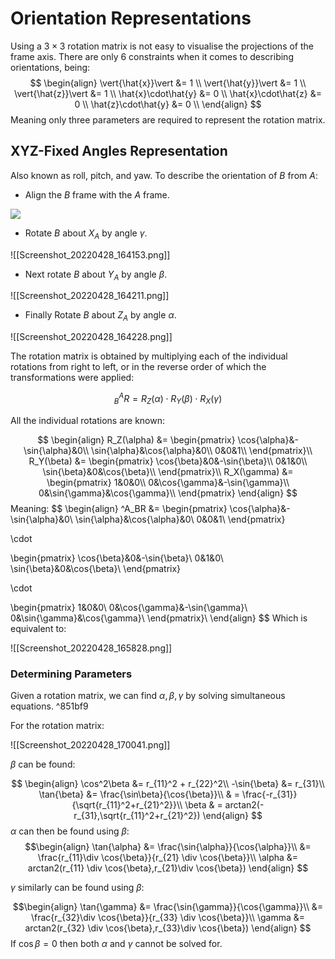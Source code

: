 # Orientation Representations
Using a $3\times3$  rotation matrix is not easy to visualise the projections of the frame axis. 
There are only 6 constraints when it comes to describing orientations, being:
$$
\begin{align}
\vert{\hat{x}}\vert &= 1 \\
\vert{\hat{y}}\vert &= 1 \\
\vert{\hat{z}}\vert &= 1 \\
\hat{x}\cdot\hat{y} &= 0 \\
\hat{x}\cdot\hat{z} &= 0 \\
\hat{z}\cdot\hat{y} &= 0 \\
\end{align}
$$
Meaning only three parameters are required to represent the rotation matrix. 

## XYZ-Fixed Angles Representation
Also known as roll, pitch, and yaw.
To describe the orientation of $B$ from $A$:
* Align the $B$ frame with the $A$ frame.

![](Screenshot_20220428_164123.png)
* Rotate $B$ about $X_A$ by angle $\gamma$.

![[Screenshot_20220428_164153.png]]

* Next rotate $B$ about $Y_A$ by angle $\beta$.

![[Screenshot_20220428_164211.png]]

* Finally Rotate $B$ about $Z_A$ by angle $\alpha$. 

![[Screenshot_20220428_164228.png]]

The rotation matrix is obtained by multiplying each of the individual rotations from right to left, or in the reverse order of which the transformations were applied:

$$
^A_BR = R_Z(\alpha) \cdot R_Y(\beta) \cdot R_X(\gamma)
$$

All the individual rotations are known:

$$
\begin{align}
R_Z(\alpha) &= \begin{pmatrix}
\cos{\alpha}&-\sin{\alpha}&0\\
\sin{\alpha}&\cos{\alpha}&0\\
0&0&1\\
\end{pmatrix}\\
R_Y(\beta) &= \begin{pmatrix}
\cos{\beta}&0&-\sin{\beta}\\
0&1&0\\
\sin{\beta}&0&\cos{\beta}\\
\end{pmatrix}\\
R_X(\gamma) &= \begin{pmatrix}
1&0&0\\
0&\cos{\gamma}&-\sin{\gamma}\\
0&\sin{\gamma}&\cos{\gamma}\\
\end{pmatrix}
\end{align}
$$
Meaning:
$$
\begin{align}
^A_BR &= \begin{pmatrix}
\cos{\alpha}&-\sin{\alpha}&0\\
\sin{\alpha}&\cos{\alpha}&0\\
0&0&1\\
\end{pmatrix} 

\cdot

\begin{pmatrix}
\cos{\beta}&0&-\sin{\beta}\\
0&1&0\\
\sin{\beta}&0&\cos{\beta}\\
\end{pmatrix} 

\cdot

\begin{pmatrix}
1&0&0\\
0&\cos{\gamma}&-\sin{\gamma}\\
0&\sin{\gamma}&\cos{\gamma}\\
\end{pmatrix}\\
\end{align}
$$
Which is equivalent to:

![[Screenshot_20220428_165828.png]]

### Determining Parameters

Given a rotation matrix, we can find $\alpha,\beta,\gamma$ by solving simultaneous equations. ^851bf9

For the rotation matrix:

![[Screenshot_20220428_170041.png]]

$\beta$ can be found:

$$
\begin{align}
\cos^2\beta &= r_{11}^2 + r_{22}^2\\
-\sin{\beta} &= r_{31}\\
\tan{\beta} &= \frac{\sin\beta}{\cos{\beta}}\\
& = \frac{-r_{31}}{\sqrt{r_{11}^2+r_{21}^2}}\\
\beta & = arctan2(-r_{31},\sqrt{r_{11}^2+r_{21}^2})
\end{align}
$$
$\alpha$ can then be found using $\beta$:
$$\begin{align}
\tan{\alpha} &= \frac{\sin{\alpha}}{\cos{\alpha}}\\
&= \frac{r_{11}\div \cos{\beta}}{r_{21} \div \cos{\beta}}\\
\alpha &= arctan2(r_{11} \div \cos{\beta},r_{21}\div \cos{\beta})
\end{align}
$$

$\gamma$ similarly can be found using $\beta$:

$$\begin{align}
\tan{\gamma} &= \frac{\sin{\gamma}}{\cos{\gamma}}\\
&= \frac{r_{32}\div \cos{\beta}}{r_{33} \div \cos{\beta}}\\
\gamma &= arctan2(r_{32} \div \cos{\beta},r_{33}\div \cos{\beta})
\end{align}
$$
If $\cos\beta = 0$ then both $\alpha$ and $\gamma$ cannot be solved for.

